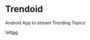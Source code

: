 Trendoid
========

Android App to stream Trending Topics

!alt[tag](https://lh3.ggpht.com/UX8JEofPXuHrYahv2BFsik4FnoyQvuXU50A2WaCMcN-r4b1HLQNY7yeRdkSk4jTE2SnJ=w300)
